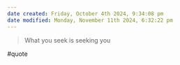 ```yaml
---
date created: Friday, October 4th 2024, 9:34:08 pm
date modified: Monday, November 11th 2024, 6:32:22 pm
---
```

> What you seek is seeking you 

#quote 